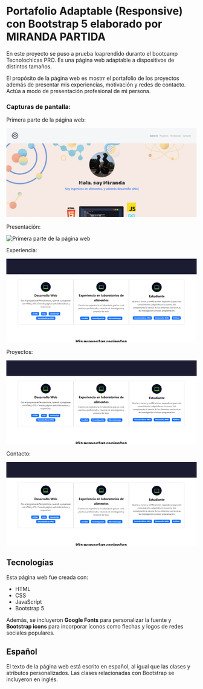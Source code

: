 # Portafolio Adaptable (Responsive) con Bootstrap 5 elaborado por MIRANDA PARTIDA

En este proyecto se puso a prueba loaprendido duranto el bootcamp Tecnolochicas PRO. Es una página web adaptable a dispositivos de distintos tamaños.

El propósito de la página web es mostrr el portafolio de los proyectos además de presentar mis experiencias, motivación y redes de contacto. Actúa a modo de presentación profesional de mi persona.

### Capturas de pantalla:

Primera parte de la página web:

![Primera parte de la página web](imagenes/pantallaprincipal.png)

Presentación:

![Primera parte de la página web](imagenes/presentación.png)

Experiencia:

![Experiencia](imagenes/experiencia.png)

Proyectos:

![Proyectos](imagenes/proyectos.png)

Contacto:

![Contacto](imagenes/contacto.png)

## Tecnologías

Esta página web fue creada con:

* HTML
* CSS
* JavaScript 
* Bootstrap 5

Además, se incluyeron **Google Fonts** para personalizar la fuente y **Bootstrap icons** para incorporar íconos como flechas y logos de redes sociales populares. 

## Español

El texto de la página web está escrito en español, al igual que las clases y atributos personalizados. Las clases relacionadas con Bootstrap se incluyeron en inglés.




